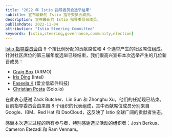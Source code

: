 ```yaml
---
title: "2022 年 Istio 指导委员会选举结果"
subtitle: 宣布最新的 Istio 指导委员会成员。
description: 宣布最新的 Istio 指导委员会成员。
publishdate: 2022-11-04
attribution: "Istio Steering Committee"
keywords: [istio,steering,governance,community,election]
---
```


[Istio 指导委员会](https://github.com/istio/community/blob/master/steering/README.md)由 9 个按比例分配的贡献席位和 4 个选举产生的社区席位组成。
针对社区席位的第三届年度选举已经结束，我们很高兴宣布本次选举产生的几位新晋成员：

- [Craig Box](https://github.com/istio/community/blob/master/steering/elections/2022/candidate-craigbox.md) (ARMO)
- [Iris Ding](https://github.com/istio/community/blob/master/steering/elections/2022/candidate-irisdingbj.md) (Intel)
- [Faseela K](https://github.com/istio/community/blob/master/steering/elections/2022/candidate-kfaseela.md) (爱立信软件科技)
- [Christian Posta](https://github.com/istio/community/blob/master/steering/elections/2022/candidate-ceposta.md) (Solo.io)

在此衷心感谢 Zack Butcher、Lin Sun 和 Zhonghu Xu，他们的任期现已结束。
目前指导委员会由来自 8 个组织的代表组成，其中贡献席位成员分别来自 Google、IBM、Red Hat 和 DaoCloud，这反映了 Istio 全球广阔的贡献者生态。

感谢本次选举过程的所有参与者，特别感谢选举活动的组织者：Josh Berkus、Cameron Etezadi 和 Ram Vennam。
